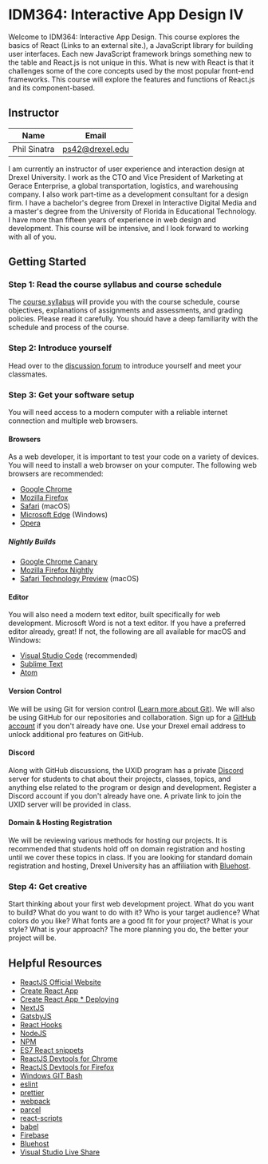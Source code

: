 # IDM364: Interactive App Design IV

Welcome to IDM364: Interactive App Design. This course explores the basics of React (Links to an external site.), a JavaScript library for building user interfaces. Each new JavaScript framework brings something new to the table and React.js is not unique in this. What is new with React is that it challenges some of the core concepts used by the most popular front-end frameworks. This course will explore the features and functions of React.js and its component-based.

## Instructor

Name         | Email
-------------|----------------
Phil Sinatra | ps42@drexel.edu

I am currently an instructor of user experience and interaction design at Drexel University. I work as the CTO and Vice President of Marketing at Gerace Enterprise, a global transportation, logistics, and warehousing company. I also work part-time as a development consultant for a design firm. I have a bachelor's degree from Drexel in Interactive Digital Media and a master's degree from the University of Florida in Educational Technology. I have more than fifteen years of experience in web design and development. This course will be intensive, and I look forward to working with all of you.

## Getting Started

### Step 1: Read the course syllabus and course schedule

The [course syllabus](./syllabus.md) will provide you with the course schedule, course objectives, explanations of assignments and assessments, and grading policies. Please read it carefully. You should have a deep familiarity with the schedule and process of the course.

### Step 2: Introduce yourself

Head over to the [discussion forum](https://github.com/Drexel-University-UXID/IDM364/discussions/16#discussion-3960193) to introduce yourself and meet your classmates.

### Step 3: Get your software setup

You will need access to a modern computer with a reliable internet connection and multiple web browsers.

#### Browsers

As a web developer, it is important to test your code on a variety of devices. You will need to install a web browser on your computer. The following web browsers are recommended:

* [Google Chrome](https://www.google.com/chrome/browser/desktop/)
* [Mozilla Firefox](https://www.mozilla.org/en-US/firefox/)
* [Safari](https://www.apple.com/safari/) (macOS)
* [Microsoft Edge](https://www.microsoft.com/en-us/windows/microsoft-edge) (Windows)
* [Opera](http://www.opera.com/)

##### Nightly Builds

* [Google Chrome Canary](https://www.google.com/chrome/browser/canary/)
* [Mozilla Firefox Nightly](https://nightly.mozilla.org/)
* [Safari Technology Preview](https://developer.apple.com/safari/technology-preview/) (macOS)

#### Editor

You will also need a modern text editor, built specifically for web development. Microsoft Word is not a text editor. If you have a preferred editor already, great! If not, the following are all available for macOS and Windows:

* [Visual Studio Code](https://code.visualstudio.com/) (recommended)
* [Sublime Text](https://www.sublimetext.com/)
* [Atom](https://atom.io/)

#### Version Control

We will be using Git for version control ([Learn more about Git](https://git-scm.com/book/en/v2)). We will also be using GitHub for our repositories and collaboration. Sign up for a [GitHub account](https://github.com/join) if you don't already have one. Use your Drexel email address to unlock additional pro features on GitHub.

#### Discord

Along with GitHub discussions, the UXID program has a private [Discord](https://discord.com/) server for students to chat about their projects, classes, topics, and anything else related to the program or design and development. Register a Discord account if you don't already have one. A private link to join the UXID server will be provided in class.

#### Domain & Hosting Registration

We will be reviewing various methods for hosting our projects. It is recommended that students hold off on domain registration and hosting until we cover these topics in class. If you are looking for standard domain registration and hosting, Drexel University has an affiliation with [Bluehost](https://www.bluehost.com/track/philsinatra/).

### Step 4: Get creative

Start thinking about your first web development project. What do you want to build? What do you want to do with it? Who is your target audience? What colors do you like? What fonts are a good fit for your project? What is your style? What is your approach? The more planning you do, the better your project will be.

## Helpful Resources

* [ReactJS Official Website](https://reactjs.org)
* [Create React App](https://facebook.github.io/create-react-app/)
* [Create React App * Deploying](https://facebook.github.io/create-react-app/docs/deployment)
* [NextJS](https://nextjs.org/)
* [GatsbyJS](https://www.gatsbyjs.org/)
* [React Hooks](https://reactjs.org/docs/hooks-intro.html)
* [NodeJS](https://nodejs.org/en/)
* [NPM](https://www.npmjs.com)
* [ES7 React snippets](https://marketplace.visualstudio.com/items?itemName=dsznajder.es7-react-js-snippets)
* [ReactJS Devtools for Chrome](https://chrome.google.com/webstore/detail/react-developer-tools/fmkadmapgofadopljbjfkapdkoienihi?hl=en)
* [ReactJS Devtools for Firefox](https://addons.mozilla.org/en-US/firefox/addon/react-devtools/)
* [Windows GIT Bash](https://gitforwindows.org)
* [eslint](https://eslint.org)
* [prettier](https://marketplace.visualstudio.com/items?itemName=esbenp.prettier-vscode)
* [webpack](https://webpack.js.org)
* [parcel](https://parceljs.org)
* [react-scripts](https://www.npmjs.com/package/react-scripts)
* [babel](https://babeljs.io)
* [Firebase](https://firebase.google.com)
* [Bluehost](https://www.bluehost.com/track/philsinatra/)
* [Visual Studio Live Share](https://visualstudio.microsoft.com/services/live-share/)
